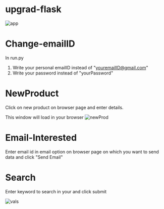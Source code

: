 # upgrad-flask
![app](https://user-images.githubusercontent.com/32350364/57185827-9a36cd80-6ef0-11e9-8d5b-ac56622c37ab.PNG)


# Change-emailID
In run.py 
1) Write your personal emailID instead of "youremailID@gmail.com"
1) Write your password instead of "yourPassword"

# NewProduct
Click on new product on browser page and enter details.

This window will load in your browser
![newProd](https://user-images.githubusercontent.com/32350364/57185826-9a36cd80-6ef0-11e9-81c9-c7354a2d91d7.PNG)


# Email-Interested
Enter email id in email option on browser page on which you want to send data and click "Send Email"
# Search
Enter keyword to search in your  and click submit

![vals](https://user-images.githubusercontent.com/32350364/57185828-9acf6400-6ef0-11e9-9a51-97c157274a94.PNG)




